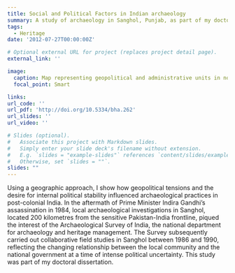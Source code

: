```yaml
---
title: Social and Political Factors in Indian archaeology
summary: A study of archaeology in Sanghol, Punjab, as part of my doctoral research. The study highlights the influence of social and political factors on the interpretation of archaeological data and the preservation of cultural heritage in post-1947 Independent India.
tags:
  - Heritage
date: '2012-07-27T00:00:00Z'

# Optional external URL for project (replaces project detail page).
external_link: ''

image:
  caption: Map representing geopolitical and administrative units in northern India in 1950. New Delhi, the nation’s capital is represented in red, and the approximate locations of Mohenjodaro, Harappa, Taxila, Rupar and Sanghol are in green. The international boundary, in red, between India and Pakistan is approximate. Adapted from ‘Divisions of India according with the first schedule of the Constitution (1950)’, 1953
  focal_point: Smart

links: 
url_code: ''
url_pdf: 'http://doi.org/10.5334/bha.262'
url_slides: ''
url_video: ''

# Slides (optional).
#   Associate this project with Markdown slides.
#   Simply enter your slide deck's filename without extension.
#   E.g. `slides = "example-slides"` references `content/slides/example-slides.md`.
#   Otherwise, set `slides = ""`.
slides: ""
---
```


Using a geographic approach, I show how geopolitical tensions and the desire for internal political stability influenced archaeological practices in post-colonial India. In the aftermath of Prime Minister Indira Gandhi’s assassination in 1984, local archaeological investigations in Sanghol, located 200 kilometres from the sensitive Pakistan-India frontline, piqued the interest of the Archaeological Survey of India, the national department for archaeology and heritage management. The Survey subsequently carried out collaborative field studies in Sanghol between 1986 and 1990, reflecting the changing relationship between the local community and the national government at a time of intense political uncertainty. This study was part of my doctoral dissertation.

